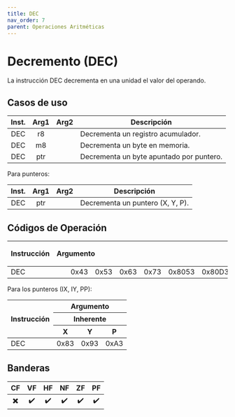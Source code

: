 ```yaml
---
title: DEC
nav_order: 7
parent: Operaciones Aritméticas
---
```


# Decremento (DEC)

La instrucción DEC decrementa en una unidad el valor del operando.

## Casos de uso

| Inst. |             Arg1             | Arg2 | Descripción                                                     |
|:-----:|:----------------------------:|:----:|-----------------------------------------------------------------|
| DEC   | r8   | | Decrementa un registro acumulador.         |
| DEC   | m8   | | Decrementa un byte en memoria.         |
| DEC   | ptr  | | Decrementa un byte apuntado por puntero.  |


Para punteros:

| Inst. |             Arg1             | Arg2 | Descripción                                                     |
|:-----:|:----------------------------:|:----:|-----------------------------------------------------------------|
| DEC   | ptr   |  | Decrementa un puntero (X, Y, P).      |

## Códigos de Operación


<table>
    <thead>
        <tr>
            <th rowspan=3 style="text-align: left;">Instrucción</th>
            <th rowspan=3 colspan=8 style="text-align: left;">Argumento</th>
            <th rowspan=2 style="text-align: center;">Inmediato</th>
            <th rowspan=2 style="text-align: center;">Inherente</th>
            <th colspan=3 style="text-align: center;">Acumuladores</th>
            <th rowspan=2 style="text-align: center;">Directo</th>
            <th colspan=2 style="text-align: center;">Indexado</th>
        </tr>   
        <tr>
            <th style="text-align: center;">A</th>
            <th style="text-align: center;">B</th>
            <th style="text-align: center;">C</th>
            <th style="text-align: center;">IX</th>
            <th style="text-align: center;">IY</th>
        </tr>
    </thead>
    <tbody>
        <tr>
            <td rowspan=3 style="text-align: left;">DEC</td>
            <td style="text-align: center;"></td>
            <td style="text-align: center;"></td>
            <td style="text-align: center;">0x43</td>
            <td style="text-align: center;">0x53</td>
            <td style="text-align: center;">0x63</td>
            <td style="text-align: center;">0x73</td>
            <td style="text-align: center;">0x8053</td>
            <td style="text-align: center;">0x80D3</td>
        </tr>
    </tbody>
</table>

Para los punteros (IX, IY, PP):

<table>
    <thead>
        <tr>
            <th rowspan=3 style="text-align: left;">Instrucción</th>
            <th colspan=3 style="text-align: center;">Argumento</th>
        </tr>
        <tr>
            <th colspan=3 style="text-align: center;">Inherente</th>
        </tr>   
        <tr>
            <th style="text-align: center;">X</th>
            <th style="text-align: center;">Y</th>
            <th style="text-align: center;">P</th>
        </tr>
    </thead>
    <tbody>
        <tr>
            <td rowspan=3 style="text-align: left;">DEC</td>
            <td style="text-align: center;">0x83</td>
            <td style="text-align: center;">0x93</td>
            <td style="text-align: center;">0xA3</td>
        </tr>
    </tbody>
</table>

## Banderas

| CF  | VF  | HF  | NF  | ZF  | PF  |
|:---:|:---:|:---:|:---:|:---:|:---:|
| ✖️  | ✔️  | ✔️  | ✔️  | ✔️  | ✔️  |
